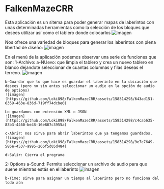 # FalkenMazeCRR

Esta aplicación es un sitema para poder generar mapas de laberintos con unas determinadas herramientas como la selección de los bloques que desees utilizar así como el tablero donde colocarlos
![imagen](https://github.com/Loki898/FalkenMazeCRR/assets/158314298/5f1e9461-cf70-4dfe-8c9d-7da5dfec2b43)

Nos ofrece una variedad de bloques para generar los laberintos con plena libertad de diseño:
![imagen](https://github.com/Loki898/FalkenMazeCRR/assets/158314298/18a2157e-8c92-47ea-8429-3380779abfa1)

En el menú de la aplicación podemos observar una serie de funciones que son:
  1-Archivo:
    a-NUevo: que limpia el tablero y crea un nuevo tablero en blanco dejandote seleccionar de cuantas columnas y filas deseas el terreno.
    ![imagen](https://github.com/Loki898/FalkenMazeCRR/assets/158314298/937e528d-1942-4ace-aa01-d6c82dc9f1f7)
    
    b-Guardar que lo que hace es guardar el laberinto en la ubicación que desees (pero no sin antes seleccionar un audio en la opción de audio de options)
    ![imagen](https://github.com/Loki898/FalkenMazeCRR/assets/158314298/643ad151-6359-463e-836d-719ff74dcbe0)
    
    Lo guardamos con extensión XML o JSON
    ![imagen](https://github.com/Loki898/FalkenMazeCRR/assets/158314298/c4cab635-83b3-4460-be48-16e807c3955a)
    
    c-Abrir: nos sirve para abrir laberintos que ya tengamos guardados.
    ![imagen](https://github.com/Loki898/FalkenMazeCRR/assets/158314298/9e7c7649-586e-4537-a995-266f5d05d484)
    
    d-Salir: Cierra el programa
  2-Options
    a-Sound: Permite seleccionar un archivo de audio para que suene mientras estás en el laberinto
    ![imagen](https://github.com/Loki898/FalkenMazeCRR/assets/158314298/f40e6ec0-792c-4b3b-80c9-a84c94764f30)
    
    b-Time: sirve para asignar un tiempo al laberinto pero no funciona del todo aún

